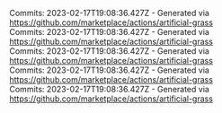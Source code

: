 Commits: 2023-02-17T19:08:36.427Z - Generated via https://github.com/marketplace/actions/artificial-grass
<br>
Commits: 2023-02-17T19:08:36.427Z - Generated via https://github.com/marketplace/actions/artificial-grass
<br>
Commits: 2023-02-17T19:08:36.427Z - Generated via https://github.com/marketplace/actions/artificial-grass
<br>
Commits: 2023-02-17T19:08:36.427Z - Generated via https://github.com/marketplace/actions/artificial-grass
<br>
Commits: 2023-02-17T19:08:36.427Z - Generated via https://github.com/marketplace/actions/artificial-grass
<br>
